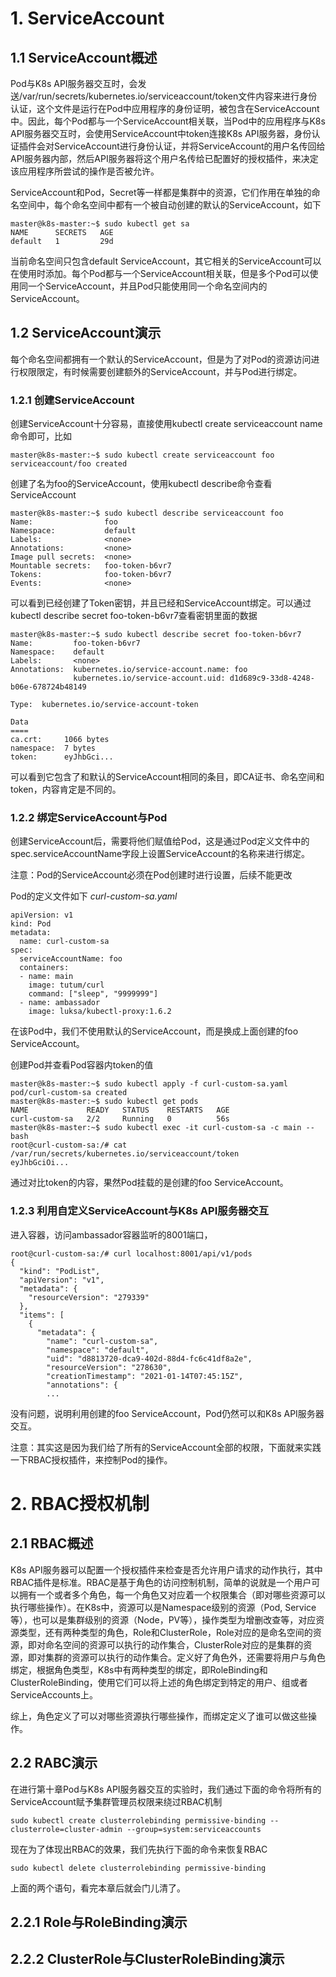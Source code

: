 # 1. ServiceAccount

## 1.1 ServiceAccount概述

Pod与K8s API服务器交互时，会发送/var/run/secrets/kubernetes.io/serviceaccount/token文件内容来进行身份认证，这个文件是运行在Pod中应用程序的身份证明，被包含在ServiceAccount中。因此，每个Pod都与一个ServiceAccount相关联，当Pod中的应用程序与K8s API服务器交互时，会使用ServiceAccount中token连接K8s API服务器，身份认证插件会对ServiceAccount进行身份认证，并将ServiceAccount的用户名传回给API服务器内部，然后API服务器将这个用户名传给已配置好的授权插件，来决定该应用程序所尝试的操作是否被允许。

ServiceAccount和Pod，Secret等一样都是集群中的资源，它们作用在单独的命名空间中，每个命名空间中都有一个被自动创建的默认的ServiceAccount，如下
```
master@k8s-master:~$ sudo kubectl get sa
NAME      SECRETS   AGE
default   1         29d
```

当前命名空间只包含default ServiceAccount，其它相关的ServiceAccount可以在使用时添加。每个Pod都与一个ServiceAccount相关联，但是多个Pod可以使用同一个ServiceAccount，并且Pod只能使用同一个命名空间内的ServiceAccount。

## 1.2 ServiceAccount演示

每个命名空间都拥有一个默认的ServiceAccount，但是为了对Pod的资源访问进行权限限定，有时候需要创建额外的ServiceAccount，并与Pod进行绑定。

### 1.2.1 创建ServiceAccount

创建ServiceAccount十分容易，直接使用kubectl create serviceaccount name命令即可，比如
```
master@k8s-master:~$ sudo kubectl create serviceaccount foo
serviceaccount/foo created
```
创建了名为foo的ServiceAccount，使用kubectl describe命令查看ServiceAccount
```
master@k8s-master:~$ sudo kubectl describe serviceaccount foo
Name:                foo
Namespace:           default
Labels:              <none>
Annotations:         <none>
Image pull secrets:  <none>
Mountable secrets:   foo-token-b6vr7
Tokens:              foo-token-b6vr7
Events:              <none>
```
可以看到已经创建了Token密钥，并且已经和ServiceAccount绑定。可以通过kubectl describe secret foo-token-b6vr7查看密钥里面的数据
```
master@k8s-master:~$ sudo kubectl describe secret foo-token-b6vr7
Name:         foo-token-b6vr7
Namespace:    default
Labels:       <none>
Annotations:  kubernetes.io/service-account.name: foo
              kubernetes.io/service-account.uid: d1d689c9-33d8-4248-b06e-678724b48149

Type:  kubernetes.io/service-account-token

Data
====
ca.crt:     1066 bytes
namespace:  7 bytes
token:      eyJhbGci...
```
可以看到它包含了和默认的ServiceAccount相同的条目，即CA证书、命名空间和token，内容肯定是不同的。

### 1.2.2 绑定ServiceAccount与Pod

创建ServiceAccount后，需要将他们赋值给Pod，这是通过Pod定义文件中的spec.serviceAccountName字段上设置ServiceAccount的名称来进行绑定。

注意：Pod的ServiceAccount必须在Pod创建时进行设置，后续不能更改

Pod的定义文件如下
*curl-custom-sa.yaml*
```
apiVersion: v1
kind: Pod
metadata:
  name: curl-custom-sa
spec:
  serviceAccountName: foo
  containers:
  - name: main
    image: tutum/curl
    command: ["sleep", "9999999"]
  - name: ambassador
    image: luksa/kubectl-proxy:1.6.2
```
在该Pod中，我们不使用默认的ServiceAccount，而是换成上面创建的foo ServiceAccount。

创建Pod并查看Pod容器内token的值
```
master@k8s-master:~$ sudo kubectl apply -f curl-custom-sa.yaml 
pod/curl-custom-sa created
master@k8s-master:~$ sudo kubectl get pods
NAME             READY   STATUS    RESTARTS   AGE
curl-custom-sa   2/2     Running   0          56s
master@k8s-master:~$ sudo kubectl exec -it curl-custom-sa -c main -- bash
root@curl-custom-sa:/# cat /var/run/secrets/kubernetes.io/serviceaccount/token 
eyJhbGciOi...
```
通过对比token的内容，果然Pod挂载的是创建的foo ServiceAccount。

### 1.2.3 利用自定义ServiceAccount与K8s API服务器交互

进入容器，访问ambassador容器监听的8001端口，
```
root@curl-custom-sa:/# curl localhost:8001/api/v1/pods
{
  "kind": "PodList",
  "apiVersion": "v1",
  "metadata": {
    "resourceVersion": "279339"
  },
  "items": [
    {
      "metadata": {
        "name": "curl-custom-sa",
        "namespace": "default",
        "uid": "d8813720-dca9-402d-88d4-fc6c41df8a2e",
        "resourceVersion": "278630",
        "creationTimestamp": "2021-01-14T07:45:15Z",
        "annotations": {
        ...
```
没有问题，说明利用创建的foo ServiceAccount，Pod仍然可以和K8s API服务器交互。

注意：其实这是因为我们给了所有的ServiceAccount全部的权限，下面就来实践一下RBAC授权插件，来控制Pod的操作。

# 2. RBAC授权机制

## 2.1 RBAC概述

K8s API服务器可以配置一个授权插件来检查是否允许用户请求的动作执行，其中RBAC插件是标准。RBAC是基于角色的访问控制机制，简单的说就是一个用户可以拥有一个或者多个角色，每一个角色又对应着一个权限集合（即对哪些资源可以执行哪些操作）。在K8s中，资源可以是Namespace级别的资源（Pod, Service等），也可以是集群级别的资源（Node，PV等），操作类型为增删改查等，对应资源类型，还有两种类型的角色，Role和ClusterRole，Role对应的是命名空间的资源，即对命名空间的资源可以执行的动作集合，ClusterRole对应的是集群的资源，即对集群的资源可以执行的动作集合。定义好了角色外，还需要将用户与角色绑定，根据角色类型，K8s中有两种类型的绑定，即RoleBinding和ClusterRoleBinding，使用它们可以将上述的角色绑定到特定的用户、组或者ServiceAccounts上。

综上，角色定义了可以对哪些资源执行哪些操作，而绑定定义了谁可以做这些操作。

## 2.2 RABC演示

在进行第十章Pod与K8s API服务器交互的实验时，我们通过下面的命令将所有的ServiceAccount赋予集群管理员权限来绕过RBAC机制
```
sudo kubectl create clusterrolebinding permissive-binding --clusterrole=cluster-admin --group=system:serviceaccounts
```
现在为了体现出RBAC的效果，我们先执行下面的命令来恢复RBAC
```
sudo kubectl delete clusterrolebinding permissive-binding
```
上面的两个语句，看完本章后就会门儿清了。

## 2.2.1 Role与RoleBinding演示



## 2.2.2 ClusterRole与ClusterRoleBinding演示






